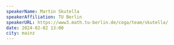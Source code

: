 ```yaml
---
speakerName: Martin Skutella
speakerAffiliation: TU Berlin
speakerURL: https://www3.math.tu-berlin.de/coga/team/skutella/
date: 2024-02-02 13:00
city: mainz
---
```

